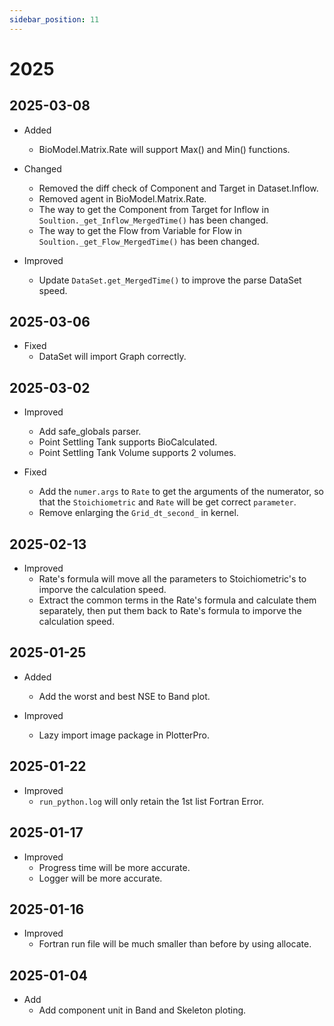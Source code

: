 ```yaml
---
sidebar_position: 11
---
```


# 2025

<!--
filelock
https://blog.csdn.net/csdn_xmj/article/details/138040620

# TODO: _build_fortran_biomatrix_kernel_input 应改为异步 2024.09.10
python | filelock，一个超酷的 Python 库！
# TODO Inflow 的画图待完善 2025.03.09
-->

## 2025-03-08

- Added

  - BioModel.Matrix.Rate will support Max() and Min() functions.

- Changed

  - Removed the diff check of Component and Target in Dataset.Inflow.
  - Removed agent in BioModel.Matrix.Rate.
  - The way to get the Component from Target for Inflow in `Soultion._get_Inflow_MergedTime()` has been changed.
  - The way to get the Flow from Variable for Flow in `Soultion._get_Flow_MergedTime()` has been changed.

- Improved

  - Update `DataSet.get_MergedTime()` to improve the parse DataSet speed.

## 2025-03-06

- Fixed
  - DataSet will import Graph correctly.

## 2025-03-02

- Improved

  - Add safe_globals parser.
  - Point Settling Tank supports BioCalculated.
  - Point Settling Tank Volume supports 2 volumes.

- Fixed

  - Add the `numer.args` to `Rate` to get the arguments of the numerator, so that the `Stoichiometric` and `Rate` will be get correct `parameter`.
  - Remove enlarging the `Grid_dt_second_` in kernel.

## 2025-02-13

- Improved
  - Rate's formula will move all the parameters to Stoichiometric's to imporve the calculation speed.
  - Extract the common terms in the Rate's formula and calculate them separately, then put them back to Rate's formula to imporve the calculation speed.

## 2025-01-25

- Added

  - Add the worst and best NSE to Band plot.

- Improved
  - Lazy import image package in PlotterPro.

## 2025-01-22

- Improved
  - `run_python.log` will only retain the 1st list Fortran Error.

## 2025-01-17

- Improved
  - Progress time will be more accurate.
  - Logger will be more accurate.

## 2025-01-16

- Improved
  - Fortran run file will be much smaller than before by using allocate.

## 2025-01-04

- Add
  - Add component unit in Band and Skeleton ploting.
